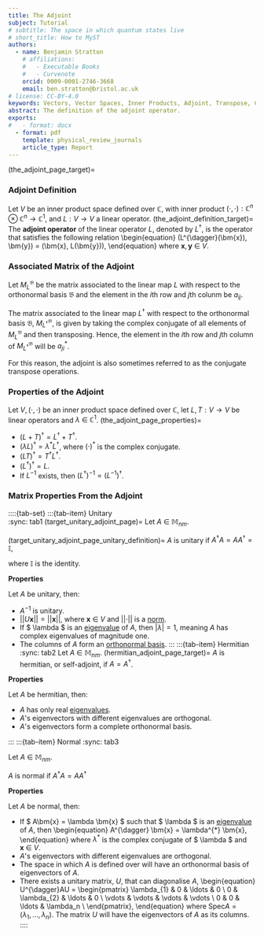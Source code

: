 ```yaml
---
title: The Adjoint
subject: Tutorial
# subtitle: The space in which quantum states live
# short_title: How to MyST
authors:
  - name: Benjamin Stratton
    # affiliations:
    #   - Executable Books
    #   - Curvenote
    orcid: 0009-0001-2746-3668
    email: ben.stratton@bristol.ac.uk
# license: CC-BY-4.0
keywords: Vectors, Vector Spaces, Inner Products, Adjoint, Transpose, Complex Conjugate. 
abstract: The definition of the adjoint operator.  
exports:
#   - format: docx
  - format: pdf
    template: physical_review_journals
    article_type: Report
---
```

(the_adjoint_page_target)=
### Adjoint Definition 

Let $V$ be an inner product space defined over $\mathbb{C}$, with inner product $(\cdot, \cdot): \mathbb{C}^{n} \otimes \mathbb{C}^{n} \rightarrow \mathbb{C}^{1}$, and $L: V \rightarrow V$ a linear operator. 
(the_adjoint_definition_target)=
The **adjoint operator** of the linear operator $L$, denoted by $L^{\dagger}$, is the operator that satisfies the following relation 
\begin{equation}
(L^{\dagger}(\bm{x}), \bm{y}) = (\bm{x}, L(\bm{y})),
\end{equation}
where $\bm{x}, \bm{y}~\in~V$.

### Associated Matrix of the Adjoint

Let $M^{\mathfrak{B}}_{L}$ be the matrix associated to the linear map $L$ with respect to the orthonormal basis $\mathfrak{B}$ and the element in the $i$th row and $j$th colunm be $a_{ij}$. 

The matrix associated to the linear map $L^{\dagger}$ with respect to the orthonormal basis $\mathfrak{B}$, $M_{L^{\dagger}}^{\mathfrak{B}}$, is given by taking the complex conjugate of all elements of $M_{L}^{\mathfrak{B}}$ and then transposing. Hence, the element in the $i$th row and $j$th column of $M_{L^{\dagger}}^{\mathfrak{B}}$ will be $a^{*}_{ji}$.

For this reason, the adjoint is also sometimes referred to as the conjugate transpose operations. 

### Properties of the Adjoint

Let $V, (\cdot, \cdot)$ be an inner product space defined over $\mathbb{C}$, let $L, T: V \rightarrow V$ be linear operators and $\lambda~\in~\mathbb{C}^{1}$. 
(the_adjoint_page_properties)=
- $(L+T)^{\dagger} = L^{\dagger} + T^{\dagger}$. 
- $(\lambda L)^{\dagger} = \lambda^{*} L^{\dagger}$, where $(\cdot)^{*}$ is the complex conjugate. 
- $(LT)^{\dagger} = T^{\dagger}L^{\dagger}.$
- $(L^{\dagger})^{\dagger} = L$. 
- If $L^{-1}$ exists, then $(L^{\dagger})^{-1} = (L^{-1})^{\dagger}$.


### Matrix Properties From the Adjoint

::::{tab-set}
:::{tab-item} Unitary  
:sync: tab1
(target_unitary_adjoint_page)=
Let $A~\in~\mathbb{M}_{nm}$. 

(target_unitary_adjoint_page_unitary_definition)=
$A$ is unitary if $A^{\dagger}A=AA^{\dagger}=\mathbb{I}$,

where $\mathbb{I}$ is the identity. 

**Properties** 

Let $A$ be unitary, then: 

- $A^{-1}$ is unitary. 
- $\vert \vert U \bm{x} \vert \vert = \vert \vert \bm{x} \vert \vert$, where $\bm{x}~\in~V$ and $\vert \vert \cdot \vert \vert$ is a [norm](#norms_page_target).
- If $ \lambda $ is an [eigenvalue](#eigenvalues_page_target) of $A$, then $\vert \lambda \vert = 1$, meaning $A$ has complex eigenvalues of magnitude one.  
- The columns of $A$ form an [orthonormal basis](#Orthonormal_Basis_basis_target). 
:::
:::{tab-item} Hermitian
:sync: tab2
Let $A~\in~\mathbb{M}_{nm}$. 
(hermitian_adjoint_page_target)=
$A$ is hermitian, or self-adjoint, if $A=A^{\dagger}$.

**Properties** 

Let $A$ be hermitian, then: 

- $A$ has only real [eigenvalues](#eigenvalues_page_target). 
- $A$'s eigenvectors with different eigenvalues are orthogonal.
- $A$'s eigenvectors form a complete orthonormal basis. 

:::
:::{tab-item} Normal 
:sync: tab3

Let $A~\in~\mathbb{M}_{nm}$. 

$A$ is normal if $A^{\dagger}A = AA^{\dagger}$

**Properties** 

Let $A$ be normal, then:

- If $ A\bm{x} = \lambda \bm{x} $ such that $ \lambda $ is an [eigenvalue](#eigenvalues_page_target) of $A$, then
\begin{equation}
A^{\dagger} \bm{x} = \lambda^{*} \bm{x},
\end{equation}
where $\lambda^{*}$ is the complex conjugate of $ \lambda $ and $\bm{x}~\in~V$.
- $A$'s eigenvectors with different eigenvalues are orthogonal.
- The space in which $A$ is defined over will have an orthonormal basis of eigenvectors of $A$.
- There exists a unitary matrix, $U$, that can diagonalise $A$, 
\begin{equation}
U^{\dagger}AU = \begin{pmatrix}
\lambda_{1} & 0 & \ldots & 0 \\
0 & \lambda_{2} & \ldots & 0 \\
\vdots & \vdots & \vdots & \vdots \\
0 & 0 & \ldots & \lambda_n \\
\end{pmatrix},
\end{equation} 
where $\textrm{Spec}A = (\lambda_1, \ldots, \lambda_n)$. The matrix $U$ will have the eigenvectors of $A$ as its columns. 
::::
